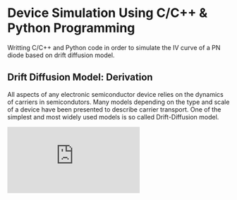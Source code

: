 # Device Simulation Using C/C++ & Python Programming
Writting C/C++ and Python code in order to simulate the IV curve of a PN diode based on drift diffusion model.

## Drift Diffusion Model: Derivation
All aspects of any electronic semiconductor device relies on the dynamics of carriers in semicondutors. Many models depending on the type and scale of a device have been presented to describe carrier transport. One of the simplest and most widely used models is so called Drift-Diffusion model.   

![first equation](https://latex.codecogs.com/gif.latex?%5Cdpi%7B300%7D%20%5Clarge%20%5Cfrac%7Ba%7D%7Bb%7D)

